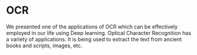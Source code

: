 # OCR
 We presented one of the applications of OCR which can be effectively employed in our life using  Deep learning. Optical Character Recognition has a variety of applications. It is being used to extract the text from ancient books and scripts, images, etc. 

